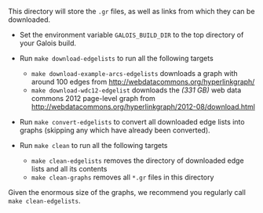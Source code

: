 This directory will store the `.gr` files, as well
as links from which they can be downloaded.


* Set the environment variable
`GALOIS_BUILD_DIR` to the top directory of
your Galois build.

* Run `make download-edgelists` to run all the following targets
    - `make download-example-arcs-edgelists` downloads a graph with around 100 edges from http://webdatacommons.org/hyperlinkgraph/
    - `make download-wdc12-edgelist` downloads the *(331 GB)* web data commons 2012 page-level graph from http://webdatacommons.org/hyperlinkgraph/2012-08/download.html

* Run `make convert-edgelists` to convert all downloaded edge lists into graphs (skipping
  any which have already been converted).

* Run `make clean` to run all the following targets
    - `make clean-edgelists` removes the directory of 
      downloaded edge lists and all its contents
    - `make clean-graphs` removes all `*.gr` files in this directory

Given the enormous size of the graphs, we recommend you regularly
call `make clean-edgelists`.
